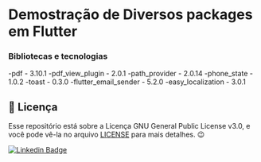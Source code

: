 # Demostração de Diversos packages em Flutter

### Bibliotecas e tecnologias 

-pdf - 3.10.1
-pdf_view_plugin - 2.0.1
-path_provider - 2.0.14
-phone_state - 1.0.2
-toast - 0.3.0
-flutter_email_sender - 5.2.0
-easy_localization - 3.0.1


<h2>📝 Licença</h2>

<p>
   Esse repositório está sobre a Licença GNU General Public License v3.0, e você pode vê-la no arquivo <a href="https://github.com/caneto/calculator-app/blob/main/LICENSE">LICENSE</a> para mais detalhes. 😉
</p>


[![Linkedin Badge](https://img.shields.io/badge/-Carlos%20Alberto-292929?style=flat-square&logo=Linkedin&logoColor=white&link=https://www.linkedin.com/in/canetorj/)](https://www.linkedin.com/in/canetorj/)

